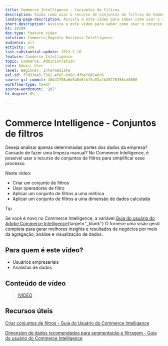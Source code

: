 ```yaml
---
title: Commerce Intelligence - Conjuntos de filtros
description: Saiba como usar o recurso de conjuntos de filtros do Commerce Intelligence para simplificar os relatórios de dados corporativos para Adobe Commerce e Magento Open Source.
landing-page-description: Assista a este vídeo para saber como usar o recurso de conjuntos de filtros do Commerce Intelligence para simplificar os relatórios de dados corporativos.
short-description: Assista a este vídeo para saber como usar o recurso de conjuntos de filtros MBCommerce IntelligenceI para simplificar os relatórios de dados corporativos.
kt: 10289
doc-type: feature video
solution: Commerce,Magento Business Intelligence
audience: all
activity: use
last-substantial-update: 2023-2-10
feature: Commerce Intelligence
topic: Commerce, Administration
role: Admin, User
level: Beginner, Intermediate
exl-id: f7d93e45-7382-4fe5-9088-dfba78d148c6
source-git-commit: 404d2708a6d540d6fb19a33afb20726356cd8000
workflow-type: tm+mt
source-wordcount: '207'
ht-degree: 0%

---
```


# Commerce Intelligence - Conjuntos de filtros

Deseja analisar apenas determinadas partes dos dados da empresa? Cansado de fazer uma limpeza manual? No Commerce Intelligence, é possível usar o recurso de conjuntos de filtros para simplificar esse processo.

Neste vídeo:

- Criar um conjunto de filtros
- Usar operadores de filtro
- Aplicar um conjunto de filtros a uma métrica
- Aplicar um conjunto de filtros a uma dimensão de dados calculada

>[!TIP]
>
>Se você é novo no Commerce Intelligence, a variável [Guia do usuário do Adobe Commerce Intelligence](https://experienceleague.adobe.com/docs/commerce-business-intelligence/mbi/guide-overview.html){target="_blank"} O fornece uma visão geral completa para gerar melhores insights e resultados de negócios por meio da agregação, análise e visualização de dados.

## Para quem é este vídeo?

- Usuários empresariais
- Analistas de dados

## Conteúdo de vídeo

>[!VIDEO](https://video.tv.adobe.com/v/342408?quality=12&learn=on)

## Recursos úteis

[Criar conjuntos de filtros - Guia do Usuário do Commerce Intelligence](https://experienceleague.adobe.com/docs/commerce-business-intelligence/mbi/build/reports/ess-manage-data-filters.html)

[Dimension de dados recomendados para segmentação e filtragem - Guia do usuário do Commerce Intelligence](https://experienceleague.adobe.com/docs/commerce-business-intelligence/mbi/best-practices/data/segment-filter.html)
